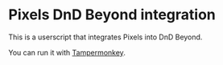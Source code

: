 # Pixels DnD Beyond integration

This is a userscript that integrates Pixels into DnD Beyond.

You can run it with [Tampermonkey](https://www.tampermonkey.net/).